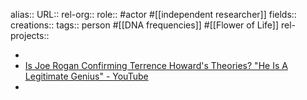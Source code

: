 alias::
URL::
rel-org::
role:: #actor #[[independent researcher]] 
fields::
creations:: 
tags:: person #[[DNA frequencies]] #[[Flower of Life]] 
rel-projects::

-
- [Is Joe Rogan Confirming Terrence Howard's Theories? "He Is A Legitimate Genius" - YouTube](https://www.youtube.com/watch?v=Y6dDAD2bLXk)
-